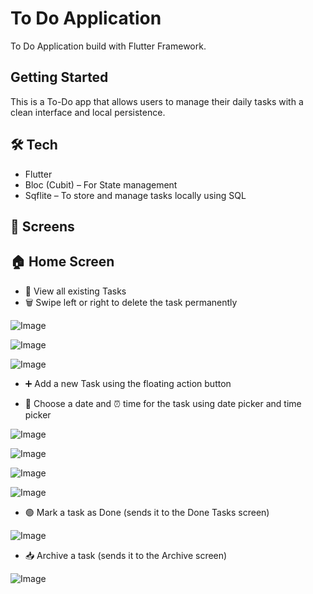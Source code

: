# To Do Application

To Do Application build with Flutter Framework.

## Getting Started

This is a To-Do app that allows users to manage their daily tasks with a clean interface and local persistence.

## 🛠️ Tech

- Flutter
- Bloc (Cubit) – For State management
- Sqflite – To store and manage tasks locally using SQL

## 📱 Screens

## 🏠 Home Screen

- 📄 View all existing Tasks
- 🗑️ Swipe left or right to delete the task permanently

![Image](https://github.com/user-attachments/assets/677c145d-26fc-411a-a8e3-1022f75b11b7)

![Image](https://github.com/user-attachments/assets/7b6f1379-c8de-4994-bf68-6b149926223c)

![Image](https://github.com/user-attachments/assets/c69ca637-764c-49b3-ab6c-f13b9cf30b96)

- ➕ Add a new Task using the floating action button

- 📅 Choose a date and ⏰ time for the task using date picker and time picker

![Image](https://github.com/user-attachments/assets/25e77244-ed1b-4aa9-b085-d77ab3ff2dc6)

![Image](https://github.com/user-attachments/assets/3260c696-2f29-4276-a11e-d3c5b6b8a015)

![Image](https://github.com/user-attachments/assets/c8214f9a-2bec-46e1-86b8-fc05beac04bc)

![Image](https://github.com/user-attachments/assets/1764f705-9a96-4fda-9771-612125b4fe11)

- 🟢 Mark a task as Done (sends it to the Done Tasks screen)

![Image](https://github.com/user-attachments/assets/e65ed1d1-cc8d-4bac-89c6-61028dec9c24)

- 📥 Archive a task (sends it to the Archive screen)

![Image](https://github.com/user-attachments/assets/0aae6a08-758c-4532-bf06-0a60667e72b4)